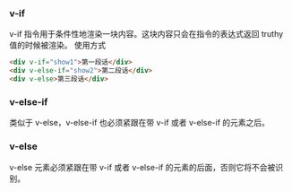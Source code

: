 ### v-if
v-if 指令用于条件性地渲染一块内容。这块内容只会在指令的表达式返回 truthy 值的时候被渲染。
使用方式
``` html
<div v-if="show1">第一段话</div>
<div v-else-if="show2">第二段话</div>
<div v-else>第三段话</div>
```
### v-else-if
类似于 v-else，v-else-if 也必须紧跟在带 v-if 或者 v-else-if 的元素之后。
### v-else
v-else 元素必须紧跟在带 v-if 或者 v-else-if 的元素的后面，否则它将不会被识别。